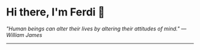 <h1>Hi there, I'm Ferdi 👋</h1>

<p><em>
  "Human beings can alter their lives by altering their attitudes of mind." — William James
</em></p>

---
